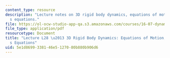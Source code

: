 ```yaml
---
content_type: resource
description: "Lecture notes on 3D rigid body dynamics, equations of motion, and Euler\u2019\
  s equations."
file: https://ol-ocw-studio-app-qa.s3.amazonaws.com/courses/16-07-dynamics-fall-2009/5e1d8699338146e5127080b880b906d6_MIT16_07F09_Lec28.pdf
file_type: application/pdf
resourcetype: Document
title: "Lecture L28 \u2013 3D Rigid Body Dynamics: Equations of Motion; Euler\u2019\
  s Equations"
uid: 5e1d8699-3381-46e5-1270-80b880b906d6
---
```

